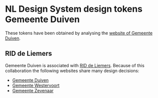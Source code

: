 # NL Design System design tokens Gemeente Duiven

These tokens have been obtained by analysing the [website of Gemeente Duiven](https://www.duiven.nl).

## RID de Liemers

Gemeente Duiven is associated with [RID de Liemers](https://riddeliemers.nl/). Because of this collaboration the following websites share many design decisions:

- [Gemeente Duiven](https://www.duiven.nl)
- [Gemeente Westervoort](https://www.westervoort.nl)
- [Gemeente Zevenaar](https://www.zevenaar.nl)
